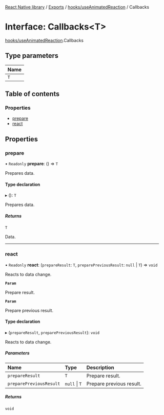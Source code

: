 [React Native library](../index.md) / [Exports](../modules.md) / [hooks/useAnimatedReaction](../modules/hooks_useAnimatedReaction.md) / Callbacks

# Interface: Callbacks\<T\>

[hooks/useAnimatedReaction](../modules/hooks_useAnimatedReaction.md).Callbacks

## Type parameters

| Name |
| :------ |
| `T` |

## Table of contents

### Properties

- [prepare](hooks_useAnimatedReaction.Callbacks.md#prepare)
- [react](hooks_useAnimatedReaction.Callbacks.md#react)

## Properties

### prepare

• `Readonly` **prepare**: () => `T`

Prepares data.

#### Type declaration

▸ (): `T`

Prepares data.

##### Returns

`T`

Data.

___

### react

• `Readonly` **react**: (`prepareResult`: `T`, `preparePreviousResult`: ``null`` \| `T`) => `void`

Reacts to data change.

**`Param`**

Prepare result.

**`Param`**

Prepare previous result.

#### Type declaration

▸ (`prepareResult`, `preparePreviousResult`): `void`

Reacts to data change.

##### Parameters

| Name | Type | Description |
| :------ | :------ | :------ |
| `prepareResult` | `T` | Prepare result. |
| `preparePreviousResult` | ``null`` \| `T` | Prepare previous result. |

##### Returns

`void`

